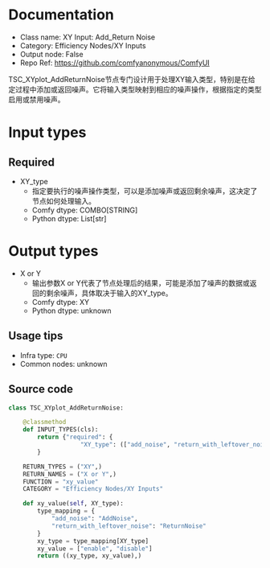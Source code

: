 
# Documentation
- Class name: XY Input: Add_Return Noise
- Category: Efficiency Nodes/XY Inputs
- Output node: False
- Repo Ref: https://github.com/comfyanonymous/ComfyUI

TSC_XYplot_AddReturnNoise节点专门设计用于处理XY输入类型，特别是在给定过程中添加或返回噪声。它将输入类型映射到相应的噪声操作，根据指定的类型启用或禁用噪声。

# Input types
## Required
- XY_type
    - 指定要执行的噪声操作类型，可以是添加噪声或返回剩余噪声，这决定了节点如何处理输入。
    - Comfy dtype: COMBO[STRING]
    - Python dtype: List[str]

# Output types
- X or Y
    - 输出参数X or Y代表了节点处理后的结果，可能是添加了噪声的数据或返回的剩余噪声，具体取决于输入的XY_type。
    - Comfy dtype: XY
    - Python dtype: unknown


## Usage tips
- Infra type: `CPU`
- Common nodes: unknown


## Source code
```python
class TSC_XYplot_AddReturnNoise:

    @classmethod
    def INPUT_TYPES(cls):
        return {"required": {
                    "XY_type": (["add_noise", "return_with_leftover_noise"],)}
        }

    RETURN_TYPES = ("XY",)
    RETURN_NAMES = ("X or Y",)
    FUNCTION = "xy_value"
    CATEGORY = "Efficiency Nodes/XY Inputs"

    def xy_value(self, XY_type):
        type_mapping = {
            "add_noise": "AddNoise",
            "return_with_leftover_noise": "ReturnNoise"
        }
        xy_type = type_mapping[XY_type]
        xy_value = ["enable", "disable"]
        return ((xy_type, xy_value),)

```
